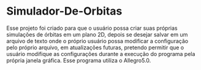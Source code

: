 # Simulador-De-Orbitas
Esse projeto foi criado para que o usuário possa criar suas próprias simulações de órbitas em um plano 2D, depois se desejar salvar em um arquivo de texto onde o próprio usuário possa modificar a configuração pelo próprio arquivo, em atualizações futuras, pretendo permitir que o usuário modifique as configurações durante a execução do programa pela própria janela gráfica. Esse programa utiliza o Allegro5.0.
